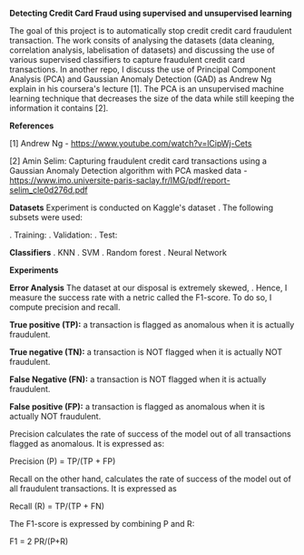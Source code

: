 
**Detecting Credit Card Fraud using supervised and unsupervised learning**

The goal of this project is to automatically stop credit credit card fraudulent transaction. The work consits of analysing the datasets (data cleaning, correlation analysis, labelisation of datasets) and discussing the use of various supervised classifiers to capture fraudulent credit card transactions. In another repo, I discuss the use of Principal Component Analysis (PCA) and Gaussian Anomaly Detection (GAD) as Andrew Ng explain in his coursera's lecture [1]. The PCA is an unsupervised machine learning technique that decreases the size of the data while still keeping the information it contains [2].

**References**

[1] Andrew Ng - https://www.youtube.com/watch?v=lCipWj-Cets

[2] Amin Selim: Capturing fraudulent credit card transactions using a Gaussian Anomaly Detection algorithm with PCA masked data - https://www.imo.universite-paris-saclay.fr/IMG/pdf/report-selim_cle0d276d.pdf

**Datasets**
Experiment is conducted on Kaggle's dataset . The following subsets were used:
  
  . Training:
  . Validation:
  . Test: 
  
 **Classifiers**
  . KNN
  . SVM
  . Random forest
  . Neural Network

**Experiments**

**Error Analysis**
The dataset at our disposal is extremely skewed, . Hence, I measure the success rate with a netric called the F1-score. To do so, I compute precision and recall. 

**True positive (TP):** a transaction is flagged as anomalous when it is actually fraudulent.

**True negative (TN):** a transaction is NOT flagged when it is actually NOT fraudulent.

**False Negative (FN):** a transaction is NOT flagged when it is actually fraudulent.

**False positive (FP):** a transaction is flagged as anomalous when it is actually NOT fraudulent.


Precision calculates the rate of success of the model out of all transactions flagged as anomalous. It is expressed as:

Precision (P) = TP/(TP + FP)

Recall on the other hand, calculates the rate of success of the model out of all fraudulent transactions. It is expressed as

Recall (R) = TP/(TP + FN)

The F1-score is expressed by combining P and R:

F1 = 2 PR/(P+R)









